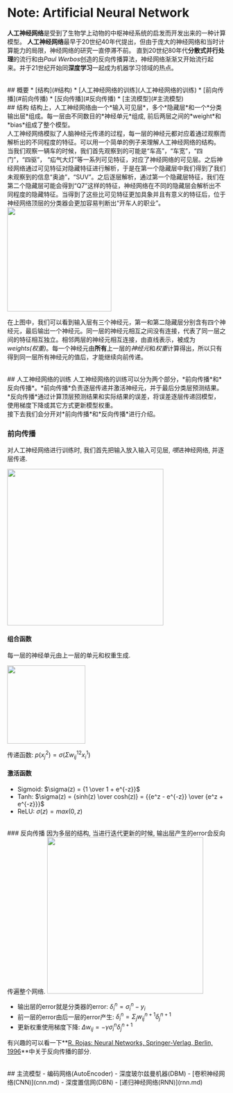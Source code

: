 # Note: Artificial Neural Network
**人工神经网络**是受到了生物学上动物的中枢神经系统的启发而开发出来的一种计算模型。
**人工神经网络**最早于20世纪40年代提出，但由于庞大的神经网络和当时计算能力的局限，神经网络的研究一直停滞不前。
直到20世纪80年代**分散式并行处理**的流行和由*Paul Werbos*创造的反向传播算法，神经网络渐渐又开始流行起来。并于21世纪开始同**深度学习**一起成为机器学习领域的热点。

<br>
## 概要
* [结构](#结构)
* [人工神经网络的训练](人工神经网络的训练)
    * [前向传播](#前向传播)
    * [反向传播](#反向传播)
* [主流模型](#主流模型)

<br>
## 结构
结构上，人工神经网络由一个*输入可见层*，多个*隐藏层*和一个*分类输出层*组成。每一层由不同数目的*神经单元*组成, 前后两层之间的*weight*和*bias*组成了整个模型。<br>
人工神经网络模拟了人脑神经元传递的过程，每一层的神经元都对应着通过观察而解析出的不同程度的特征。可以用一个简单的例子来理解人工神经网络的结构。<br>
当我们观察一辆车的时候，我们首先观察到的可能是“车高”，“车宽”，“四门”，“四驱”， “疝气大灯”等一系列可见特征，对应了神经网络的可见层。之后神经网络通过可见特征对隐藏特征进行解析，于是在第一个隐藏层中我们得到了我们未观察到的信息“奥迪”，“SUV”。之后逐层解析，通过第一个隐藏层特征，我们在第二个隐藏层可能会得到“Q7”这样的特征，神经网络在不同的隐藏层会解析出不同程度的隐藏特征。当得到了这些比可见特征更加具象并且有意义的特征后，位于神经网络顶层的分类器会更加容易判断出“开车人的职业”。

<img src="http://cs231n.github.io/assets/nn1/neural_net2.jpeg" height="240">

在上图中，我们可以看到输入层有三个神经元，第一和第二隐藏层分别含有四个神经元，最后输出一个神经元。同一层的神经元相互之间没有连接，代表了同一层之间的特征相互独立。相邻两层的神经元相互连接，由直线表示，被成为*weights(权重)*。每一个神经元由**所有**上一层的*神经元*和*权重*计算得出，所以只有得到同一层所有神经元的值后，才能继续向前传递。

<br>
## 人工神经网络的训练
人工神经网络的训练可以分为两个部分，*前向传播*和*反向传播*。*前向传播*负责逐层传递并激活神经元，并于最后分类层预测结果。*反向传播*通过计算顶层预测结果和实际结果的误差，将误差逐层传递回模型，使用梯度下降或其它方式更新模型权重。<br>
接下去我们会分开对*前向传播*和*反向传播*进行介绍。

### 前向传播
对人工神经网络进行训练时, 我们首先把输入放入输入可见层, *喂*进神经网络, 并逐层传递.

<img src="http://ufldl.stanford.edu/tutorial/images/Network331.png" height="360">

#### 组合函数
每一层的神经单元由上一层的单元和权重生成.

<img src="http://ufldl.stanford.edu/tutorial/images/SingleNeuron.png" height="180">

传递函数: $p(x_j^2) = \sigma(\Sigma w_{ij}^{12}x_i^1)$

#### 激活函数
- Sigmoid: $\sigma(z) = {1 \over 1 + e^{-z}}$
- Tanh: $\sigma(z) = {sinh(z) \over cosh(z)} = {{e^z - e^{-z}} \over {e^z + e^{-z}}}$
- ReLU: $\sigma(z) = max(0, z)$

<br>
### 反向传播
因为多层的结构, 当进行迭代更新的时候, 输出层产生的error会反向传遍整个网络.

<img src="http://i.stack.imgur.com/H1KsG.png" height="360">

- 输出层的error就是分类器的error: $\delta_i^n = \sigma_i^n - y_i$
- 前一层的error由后一层的error产生: $\delta_i^n = \Sigma_j w_{ij}^{n+1} \delta_j^{n+1}$
- 更新权重使用梯度下降: $\Delta w_{ij} = -\gamma \sigma_i^n \delta_j^{n+1}$

有兴趣的可以看一下**[R. Rojas: Neural Networks, Springer-Verlag, Berlin, 1996](https://page.mi.fu-berlin.de/rojas/neural/chapter/K7.pdf)**中关于反向传播的部分.

<br>
## 主流模型
- 编码网络(AutoEncoder)
- 深度玻尔兹曼机器(DBM)
- [卷积神经网络(CNN)](cnn.md)
- 深度置信网(DBN)
- [递归神经网络(RNN)](rnn.md)

